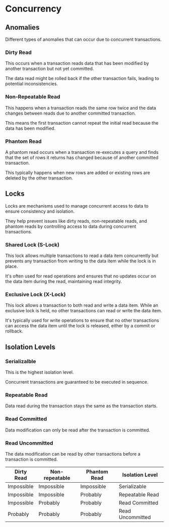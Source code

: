# Concurrency

## Anomalies

Different types of anomalies that can occur due to concurrent transactions.

### Dirty Read

This occurs when a transaction reads data that has been modified by another transaction but not yet committed.

The data read might be rolled back if the other transaction fails, leading to potential inconsistencies.


### Non-Repeatable Read

This happens when a transaction reads the same row twice and the data changes between reads due to another committed transaction.

This means the first transaction cannot repeat the initial read because the data has been modified.


### Phantom Read

A phantom read occurs when a transaction re-executes a query and finds that the set of rows it returns has changed because of another committed transaction.

This typically happens when new rows are added or existing rows are deleted by the other transaction.


## Locks

Locks are mechanisms used to manage concurrent access to data to ensure consistency and isolation.

They help prevent issues like dirty reads, non-repeatable reads, and phantom reads by controlling access to data during concurrent transactions.


### Shared Lock (S-Lock)

This lock allows multiple transactions to read a data item concurrently but prevents any transaction from writing to the data item while the lock is in place.

It's often used for read operations and ensures that no updates occur on the data item during the read, maintaining read integrity.

### Exclusive Lock (X-Lock)

This lock allows a transaction to both read and write a data item. While an exclusive lock is held, no other transactions can read or write the data item.

It's typically used for write operations to ensure that no other transactions can access the data item until the lock is released, either by a commit or rollback.


## Isolation Levels

### Serializalble

This is the highest isolation level.

Concurrent transactions are guaranteed to be executed in sequence.


### Repeatable Read

Data read during the transaction stays the same as the transaction starts.


### Read Committed

Data modification can only be read after the transaction is committed.


### Read Uncommitted

The data modification can be read by other transactions before a transaction is committed.


| Dirty Read | Non-repeatable | Phantom Read | Isolation Level  |
|------------|----------------|--------------|------------------|
| Impossible | Impossible     | Impossible   | Serializable     |
| Impossible | Impossible     | Probably     | Repeatable Read  |
| Impossible | Probably       | Probably     | Read Committed   |
| Probably   | Probably       | Probably     | Read Uncommitted |
